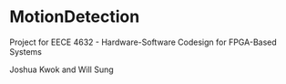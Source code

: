 # MotionDetection
Project for EECE 4632 - Hardware-Software Codesign for FPGA-Based Systems

Joshua Kwok and Will Sung
